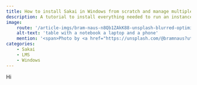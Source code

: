 ```yaml
---
title: How to install Sakai in Windows from scratch and manage multiple tomcat instances
description: A tutorial to install everything needed to run an instance of Sakai in Windows and how to manage multiple of those for development purposes
image:
    route: '/article-imgs/bram-naus-n8Qb1ZAkK88-unsplash-blurred-optimized.jpg'
    alt-text: 'table with a notebook a laptop and a phone'
    mention: '<span>Photo by <a href="https://unsplash.com/@bramnaus?utm_source=unsplash&amp;utm_medium=referral&amp;utm_content=creditCopyText">Bram Naus</a> on <a href="https://unsplash.com/?utm_source=unsplash&amp;utm_medium=referral&amp;utm_content=creditCopyText">Unsplash</a></span>'
categories:
    - Sakai
    - LMS
    - Windows
---
```


Hi